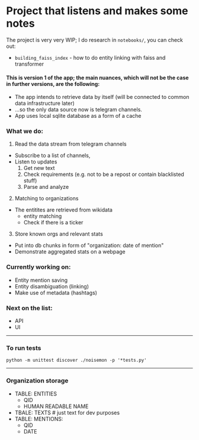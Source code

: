 # Project that listens and makes some notes
The project is very very WIP; I do research in `notebooks/`, you can check out:
- `building_faiss_index` - how to do entity linking with faiss and transformer


#### This is version 1 of the app; the main nuances, which will not be the case in further versions, are the following:
+ The app intends to retrieve data by itself (will be connected to common data infrastructure later)
+ ...so the only data source now is telegram channels.
+ App uses local sqlite database as a form of a cache

### What we do:
1. Read the data stream from telegram channels
- Subscribe to a list of channels,
- Listen to updates 
    1. Get new text
    2. Check requirements (e.g. not to be a repost or contain blacklisted stuff)
    3. Parse and analyze
2. Matching to organizations
- The entitites are retrieved from wikidata
    - entity matching
    - Check if there is a ticker
3. Store known orgs and relevant stats
- Put into db chunks in form of "organization: date of mention"
- Demonstrate aggregated stats on a webpage

### Currently working on:
+ Entity mention saving
+ Entity disambiguation (linking)
+ Make use of metadata (hashtags)

### Next on the list:
+ API
+ UI

-----------
### To run tests
`python -m unittest discover ./noisemon -p '*tests.py'`

-------------
### Organization storage
+ TABLE: ENTITIES
    - QID
    - HUMAN READABLE NAME
+ TBALE: TEXTS # just text for dev purposes
+ TABLE: MENTIONS:
    - QID
    - DATE